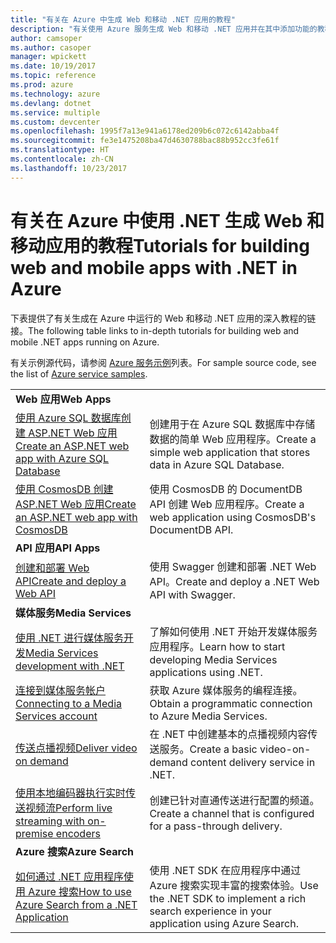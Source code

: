 ```yaml
---
title: "有关在 Azure 中生成 Web 和移动 .NET 应用的教程"
description: "有关使用 Azure 服务生成 Web 和移动 .NET 应用并在其中添加功能的教程。"
author: camsoper
ms.author: casoper
manager: wpickett
ms.date: 10/19/2017
ms.topic: reference
ms.prod: azure
ms.technology: azure
ms.devlang: dotnet
ms.service: multiple
ms.custom: devcenter
ms.openlocfilehash: 1995f7a13e941a6178ed209b6c072c6142abba4f
ms.sourcegitcommit: fe3e1475208ba47d4630788bac88b952cc3fe61f
ms.translationtype: HT
ms.contentlocale: zh-CN
ms.lasthandoff: 10/23/2017
---
```

# <a name="tutorials-for-building-web-and-mobile-apps-with-net-in-azure"></a><span data-ttu-id="5e6e0-103">有关在 Azure 中使用 .NET 生成 Web 和移动应用的教程</span><span class="sxs-lookup"><span data-stu-id="5e6e0-103">Tutorials for building web and mobile apps with .NET in Azure</span></span>

<span data-ttu-id="5e6e0-104">下表提供了有关生成在 Azure 中运行的 Web 和移动 .NET 应用的深入教程的链接。</span><span class="sxs-lookup"><span data-stu-id="5e6e0-104">The following table links to in-depth tutorials for building web and mobile .NET apps running on Azure.</span></span>

<span data-ttu-id="5e6e0-105">有关示例源代码，请参阅 [Azure 服务示例](https://azure.microsoft.com/resources/samples/?platform=dotnet)列表。</span><span class="sxs-lookup"><span data-stu-id="5e6e0-105">For sample source code, see the list of [Azure service samples](https://azure.microsoft.com/resources/samples/?platform=dotnet).</span></span>

| | |
|---|---|
| <span data-ttu-id="5e6e0-106">**Web 应用**</span><span class="sxs-lookup"><span data-stu-id="5e6e0-106">**Web Apps**</span></span>||
| <span data-ttu-id="5e6e0-107">[使用 Azure SQL 数据库创建 ASP.NET Web 应用][1]</span><span class="sxs-lookup"><span data-stu-id="5e6e0-107">[Create an ASP.NET web app with Azure SQL Database][1]</span></span> | <span data-ttu-id="5e6e0-108">创建用于在 Azure SQL 数据库中存储数据的简单 Web 应用程序。</span><span class="sxs-lookup"><span data-stu-id="5e6e0-108">Create a simple web application that stores data in Azure SQL Database.</span></span> | 
| <span data-ttu-id="5e6e0-109">[使用 CosmosDB 创建 ASP.NET Web 应用][2]</span><span class="sxs-lookup"><span data-stu-id="5e6e0-109">[Create an ASP.NET web app with CosmosDB][2]</span></span> | <span data-ttu-id="5e6e0-110">使用 CosmosDB 的 DocumentDB API 创建 Web 应用程序。</span><span class="sxs-lookup"><span data-stu-id="5e6e0-110">Create a web application using CosmosDB's DocumentDB API.</span></span> | 
| <span data-ttu-id="5e6e0-111">**API 应用**</span><span class="sxs-lookup"><span data-stu-id="5e6e0-111">**API Apps**</span></span>||
| <span data-ttu-id="5e6e0-112">[创建和部署 Web API][3]</span><span class="sxs-lookup"><span data-stu-id="5e6e0-112">[Create and deploy a Web API][3]</span></span> | <span data-ttu-id="5e6e0-113">使用 Swagger 创建和部署 .NET Web API。</span><span class="sxs-lookup"><span data-stu-id="5e6e0-113">Create and deploy a .NET Web API with Swagger.</span></span> | 
| <span data-ttu-id="5e6e0-114">**媒体服务**</span><span class="sxs-lookup"><span data-stu-id="5e6e0-114">**Media Services**</span></span> | |
| <span data-ttu-id="5e6e0-115">[使用 .NET 进行媒体服务开发][6]</span><span class="sxs-lookup"><span data-stu-id="5e6e0-115">[Media Services development with .NET][6]</span></span> | <span data-ttu-id="5e6e0-116">了解如何使用 .NET 开始开发媒体服务应用程序。</span><span class="sxs-lookup"><span data-stu-id="5e6e0-116">Learn how to start developing Media Services applications using .NET.</span></span> |
| <span data-ttu-id="5e6e0-117">[连接到媒体服务帐户][7]</span><span class="sxs-lookup"><span data-stu-id="5e6e0-117">[Connecting to a Media Services account][7]</span></span> | <span data-ttu-id="5e6e0-118">获取 Azure 媒体服务的编程连接。</span><span class="sxs-lookup"><span data-stu-id="5e6e0-118">Obtain a programmatic connection to  Azure Media Services.</span></span> |
| <span data-ttu-id="5e6e0-119">[传送点播视频][4]</span><span class="sxs-lookup"><span data-stu-id="5e6e0-119">[Deliver video on demand][4]</span></span> | <span data-ttu-id="5e6e0-120">在 .NET 中创建基本的点播视频内容传送服务。</span><span class="sxs-lookup"><span data-stu-id="5e6e0-120">Create a basic video-on-demand content delivery service in .NET.</span></span> | 
| <span data-ttu-id="5e6e0-121">[使用本地编码器执行实时传送视频流][8]</span><span class="sxs-lookup"><span data-stu-id="5e6e0-121">[Perform live streaming with on-premise encoders ][8]</span></span> | <span data-ttu-id="5e6e0-122">创建已针对直通传送进行配置的频道。</span><span class="sxs-lookup"><span data-stu-id="5e6e0-122">Create a channel that is configured for a pass-through delivery.</span></span> |
| <span data-ttu-id="5e6e0-123">**Azure 搜索**</span><span class="sxs-lookup"><span data-stu-id="5e6e0-123">**Azure Search**</span></span>||
| <span data-ttu-id="5e6e0-124">[如何通过 .NET 应用程序使用 Azure 搜索][5]</span><span class="sxs-lookup"><span data-stu-id="5e6e0-124">[How to use Azure Search from a .NET Application][5]</span></span> | <span data-ttu-id="5e6e0-125">使用 .NET SDK 在应用程序中通过 Azure 搜索实现丰富的搜索体验。</span><span class="sxs-lookup"><span data-stu-id="5e6e0-125">Use the .NET SDK to implement a rich search experience in your application using Azure Search.</span></span> | 



[1]: /azure/app-service-web/app-service-web-tutorial-dotnet-sqldatabase
[2]: /azure/documentdb/documentdb-dotnet-application
[3]: /azure/app-service-api/app-service-api-dotnet-get-started
[4]: /azure/media-services/media-services-dotnet-get-started
[5]: /azure/search/search-howto-dotnet-sdk
[6]: /azure/media-services/media-services-dotnet-how-to-use
[7]: /azure/media-services/media-services-dotnet-connect-programmatically
[8]: /azure/media-services/media-services-dotnet-live-encode-with-onpremises-encoders